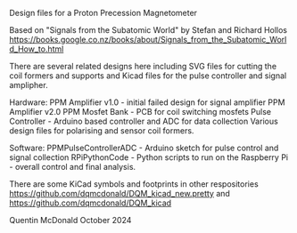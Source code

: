 Design files for a Proton Precession Magnetometer

Based on "Signals from the Subatomic World" by Stefan and Richard Hollos
https://books.google.co.nz/books/about/Signals_from_the_Subatomic_World_How_to.html



There are several related designs here including SVG files for cutting the coil formers and supports and
Kicad files for the pulse controller and signal amplipher. 

Hardware:
	PPM Amplifier v1.0 - initial failed design for signal amplifier
	PPM Amplifier v2.0 
  	PPM Mosfet Bank - PCB for coil switching mosfets
	Pulse Controller - Arduino based controller and ADC for data collection
	Various design files for polarising and sensor coil formers. 

Software:
	PPMPulseControllerADC - Arduino sketch for pulse control and signal 
				collection
	RPiPythonCode - Python scripts to run on the Raspberry Pi - overall
			control and final analysis.



There are some KiCad symbols and footprints in other respositories https://github.com/dqmcdonald/DQM_kicad_new.pretty and https://github.com/dqmcdonald/DQM_kicad

Quentin McDonald
October 2024
